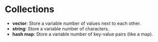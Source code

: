 # Collections

- **vector**: Store a variable number of values next to each other.
- **string**: Store a variable number of characters.
- **hash map**: Store a variable number of key-value pairs (like a map).
